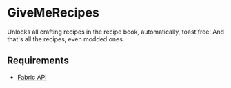 # GiveMeRecipes
Unlocks all crafting recipes in the recipe book, automatically, toast free! And that's all the recipes, even modded ones.
## Requirements
- [Fabric API](https://modrinth.com/mod/fabric-api)